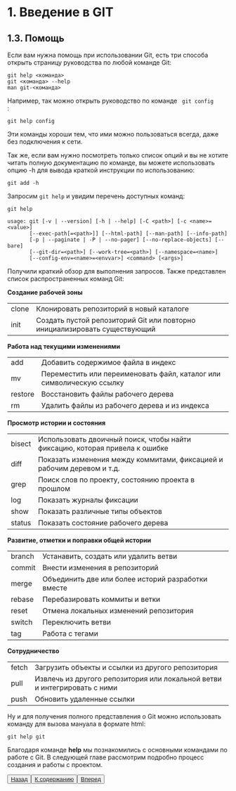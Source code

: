 # 1. Введение в GIT

## 1.3. Помощь

Если вам нужна помощь при использовании Git, есть три способа открыть страницу руководства по любой команде Git:

    git help <команда>
    git <команда> --help
    man git-<команда>

Например, так можно открыть руководство по команде <code> git config </code>:

    git help config

Эти команды хороши тем, что ими можно пользоваться всегда, даже без подключения к сети. 

Так же, если вам нужно посмотреть только список опций и вы не хотите читать полную документацию по команде, вы можете использовать опцию -h для вывода краткой инструкции по использованию:

    git add -h
    
Запросим <code>git help</code> и увидим перечень доступных команд:

    git help

    usage: git [-v | --version] [-h | --help] [-C <path>] [-c <name>=<value>]
           [--exec-path[=<path>]] [--html-path] [--man-path] [--info-path]
           [-p | --paginate | -P | --no-pager] [--no-replace-objects] [--bare]
           [--git-dir=<path>] [--work-tree=<path>] [--namespace=<name>]
           [--config-env=<name>=<envvar>] <command> [<args>]

Получили краткий обзор для выполнения запросов. Также представлен список распространенных команд Git:

<table>
 <tr><b>Создание рабочей зоны</b></tr> 
 <tr><td>clone</td>
 <td>Клонировать репозиторий в новый каталоге</td></tr>
 <tr><td>init</td>
 <td>Создать пустой репозиторий Git или повторно инициализировать существующий</td></tr></table>

 <table>
 <tr><b>Работа над текущими изменениями</b></tr>
 <tr><td>add</td>
 <td>Добавить содержимое файла в индекс</td></tr>
 <tr><td>mv</td>
 <td>Переместить или переименовать файл, каталог или символическую ссылку</td></tr>
 <tr><td>restore</td>
 <td>Восстановить файлы рабочего дерева</td></tr>
 <tr><td>rm</td>
 <td>Удалить файлы из рабочего дерева и из индекса</td></tr>
</table>

<table>
 <tr><b>Просмотр истории и состояния</b></tr> 
 <tr><td>bisect</td>
 <td>Использовать двоичный поиск, чтобы найти фиксацию, которая привела к ошибке</td></tr>
 <tr><td>diff</td>
 <td>Показать изменения между коммитами, фиксацией и рабочим деревом и т.д.</td></tr>
 <tr><td>grep</td>
 <td>Поиск слов по проекту, состоянию проекта в прошлом</td></tr>
 <tr><td>log</td>
 <td>Показать журналы фиксации</td></tr>
 <tr><td>show</td>
 <td>Показать различные типы объектов</td></tr>
 <tr><td>status</td>
 <td>Показать состояние рабочего дерева</td></tr>
</table>

<table>
 <tr><b>Развитие, отметки и поправки общей истории</b></tr> 
 <tr><td>branch</td>
 <td>Устанавить, создать или удалить ветви</td></tr>
 <tr><td>commit</td>
 <td>Внести изменения в репозиторий</td></tr>
 <tr><td>merge</td>
 <td>Объединить две или более историй разработки вместе</td></tr>
 <tr><td>rebase</td>
 <td>Перебазировать коммиты и ветки</td></tr>
 <tr><td>reset</td>
 <td>Отмена локальных изменений репозитория</td></tr>
 <tr><td>switch</td>
 <td>Переключить ветви</td></tr>
 <tr><td>tag</td>
 <td>Работа с тегами</td></tr>
 </table>

<table>
 <tr><b>Сотрудничество</b></tr> 
 <tr><td>fetch</td>
 <td>Загрузить объекты и ссылки из другого репозитория</td></tr>
 <tr><td>pull</td>
 <td>Извлечь из другого репозитория или локальной ветви и интегрировать с ними</td></tr>
 <tr><td>push</td>
 <td>Обновить удаленные ссылки</td></tr>
</table>

Ну и для получения полного представления о Git можно использовать команду для вызова мануала в формате html:

    git help git

Благодаря команде **help** мы познакомились с основными командами по работе с Git. В следующей главе рассмотрим подробно процесс создания и работы с проектом.

<button>[Назад ](/1.2.md)</button><button>[К содержанию ](/readme.md)</button><button>[Вперед](/2.1.md)</button>